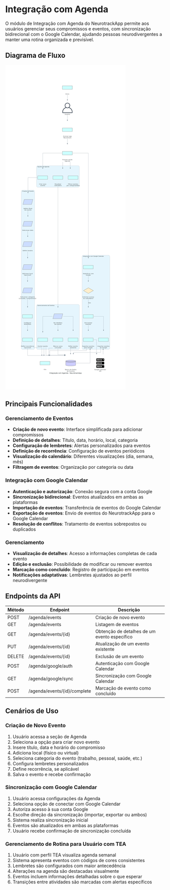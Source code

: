 # Integração com Agenda

O módulo de Integração com Agenda do NeurotrackApp permite aos usuários gerenciar seus compromissos e eventos, com sincronização bidirecional com o Google Calendar, ajudando pessoas neurodivergentes a manter uma rotina organizada e previsível.

## Diagrama de Fluxo

![Integração com Agenda](/assets/images/integracao_agenda_consolidado.png)

## Principais Funcionalidades

### Gerenciamento de Eventos
- **Criação de novo evento**: Interface simplificada para adicionar compromissos
- **Definição de detalhes**: Título, data, horário, local, categoria
- **Configuração de lembretes**: Alertas personalizados para eventos
- **Definição de recorrência**: Configuração de eventos periódicos
- **Visualização do calendário**: Diferentes visualizações (dia, semana, mês)
- **Filtragem de eventos**: Organização por categoria ou data

### Integração com Google Calendar
- **Autenticação e autorização**: Conexão segura com a conta Google
- **Sincronização bidirecional**: Eventos atualizados em ambas as plataformas
- **Importação de eventos**: Transferência de eventos do Google Calendar
- **Exportação de eventos**: Envio de eventos do NeurotrackApp para o Google Calendar
- **Resolução de conflitos**: Tratamento de eventos sobrepostos ou duplicados

### Gerenciamento
- **Visualização de detalhes**: Acesso a informações completas de cada evento
- **Edição e exclusão**: Possibilidade de modificar ou remover eventos
- **Marcação como concluído**: Registro de participação em eventos
- **Notificações adaptativas**: Lembretes ajustados ao perfil neurodivergente

## Endpoints da API

| Método | Endpoint | Descrição |
|--------|----------|-----------|
| POST | /agenda/events | Criação de novo evento |
| GET | /agenda/events | Listagem de eventos |
| GET | /agenda/events/{id} | Obtenção de detalhes de um evento específico |
| PUT | /agenda/events/{id} | Atualização de um evento existente |
| DELETE | /agenda/events/{id} | Exclusão de um evento |
| POST | /agenda/google/auth | Autenticação com Google Calendar |
| GET | /agenda/google/sync | Sincronização com Google Calendar |
| POST | /agenda/events/{id}/complete | Marcação de evento como concluído |

## Cenários de Uso

### Criação de Novo Evento
1. Usuário acessa a seção de Agenda
2. Seleciona a opção para criar novo evento
3. Insere título, data e horário do compromisso
4. Adiciona local (físico ou virtual)
5. Seleciona categoria do evento (trabalho, pessoal, saúde, etc.)
6. Configura lembretes personalizados
7. Define recorrência, se aplicável
8. Salva o evento e recebe confirmação

### Sincronização com Google Calendar
1. Usuário acessa configurações da Agenda
2. Seleciona opção de conectar com Google Calendar
3. Autoriza acesso à sua conta Google
4. Escolhe direção da sincronização (importar, exportar ou ambos)
5. Sistema realiza sincronização inicial
6. Eventos são atualizados em ambas as plataformas
7. Usuário recebe confirmação de sincronização concluída

### Gerenciamento de Rotina para Usuário com TEA
1. Usuário com perfil TEA visualiza agenda semanal
2. Sistema apresenta eventos com códigos de cores consistentes
3. Lembretes são configurados com maior antecedência
4. Alterações na agenda são destacadas visualmente
5. Eventos incluem informações detalhadas sobre o que esperar
6. Transições entre atividades são marcadas com alertas específicos
